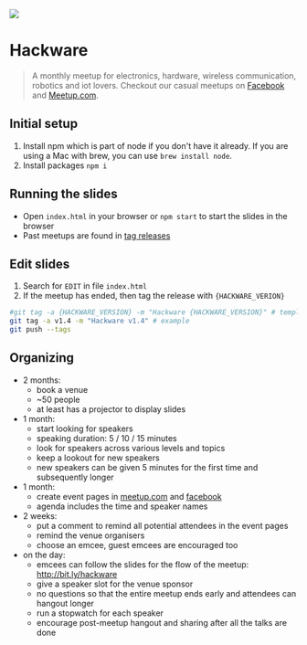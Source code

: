 [![](img/cover.jpg)](https://www.facebook.com/groups/hackware)

# Hackware

> A monthly meetup for electronics, hardware, wireless communication, robotics and iot lovers. Checkout our casual meetups on [Facebook](https://www.facebook.com/groups/hackware) and [Meetup.com](http://meetup.com/hackware).

## Initial setup

1. Install npm which is part of node if you don't have it already. If you are using a Mac with brew, you can use `brew install node`.
1. Install packages `npm i`

## Running the slides

- Open `index.html` in your browser or `npm start` to start the slides in the browser
- Past meetups are found in [tag releases](https://github.com/sayanee/hackware/releases)

## Edit slides

1. Search for `EDIT` in file `index.html`
1. If the meetup has ended, then tag the release with `{HACKWARE_VERION}`

  ```sh
  #git tag -a {HACKWARE_VERSION} -m "Hackware {HACKWARE_VERSION}" # template
  git tag -a v1.4 -m "Hackware v1.4" # example
  git push --tags
  ```

## Organizing

 - 2 months:
    - book a venue
    - ~50 people
    - at least has a projector to display slides
 - 1 month:
    - start looking for speakers
    - speaking duration: 5 / 10 / 15 minutes
    - look for speakers across various levels and topics
    - keep a lookout for new speakers
    - new speakers can be given 5 minutes for the first time and subsequently longer
 - 1 month:
    - create event pages in [meetup.com](https://www.meetup.com/Hackware/) and [facebook](https://www.facebook.com/groups/hackware/)
    - agenda includes the time and speaker names
 - 2 weeks:
    - put a comment to remind all potential attendees in the event pages
    - remind the venue organisers
    - choose an emcee, guest emcees are encouraged too
 - on the day:
    - emcees can follow the slides for the flow of the meetup: http://bit.ly/hackware
    - give a speaker slot for the venue sponsor
    - no questions so that the entire meetup ends early and attendees can hangout longer
    - run a stopwatch for each speaker
    - encourage post-meetup hangout and sharing after all the talks are done
